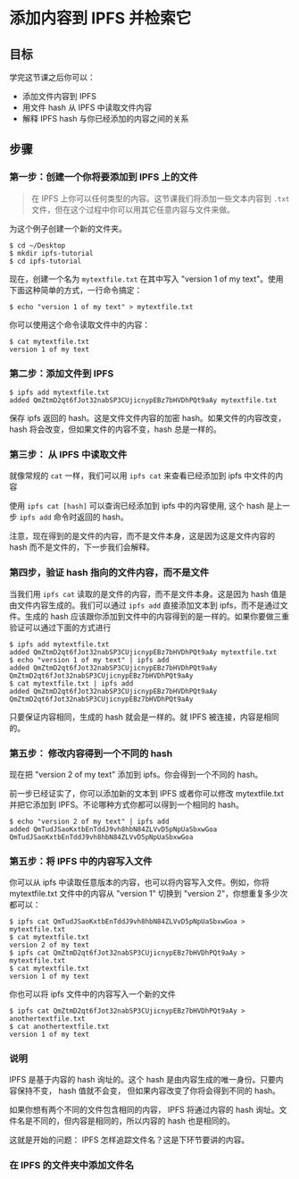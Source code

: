 # 添加内容到 IPFS 并检索它

## 目标

学完这节课之后你可以：

- 添加文件内容到 IPFS
- 用文件 hash 从 IPFS 中读取文件内容
- 解释 IPFS hash 与你已经添加的内容之间的关系

## 步骤

### 第一步：创建一个你将要添加到 IPFS 上的文件

> 在 IPFS 上你可以任何类型的内容。这节课我们将添加一些文本内容到 `.txt` 文件，但在这个过程中你可以用其它任意内容与文件来做。

为这个例子创建一个新的文件夹。

```
$ cd ~/Desktop
$ mkdir ipfs-tutorial
$ cd ipfs-tutorial
```

现在，创建一个名为 `mytextfile.txt` 在其中写入 "version 1 of my text"。使用下面这种简单的方式，一行命令搞定：

```
$ echo "version 1 of my text" > mytextfile.txt
```

你可以使用这个命令读取文件中的内容：

```
$ cat mytextfile.txt
version 1 of my text
```

### 第二步：添加文件到 IPFS

```
$ ipfs add mytextfile.txt
added QmZtmD2qt6fJot32nabSP3CUjicnypEBz7bHVDhPQt9aAy mytextfile.txt
```

保存 ipfs 返回的 hash。这是文件文件内容的加密 hash。如果文件的内容改变，hash 将会改变，但如果文件的内容不变，hash 总是一样的。

### 第三步： 从 IPFS 中读取文件

就像常规的 `cat` 一样，我们可以用 `ipfs cat` 来查看已经添加到 ipfs 中文件的内容

使用 `ipfs cat [hash]` 可以查询已经添加到 ipfs 中的内容使用, 这个 hash 是上一步 `ipfs add` 命令时返回的 hash。

注意，现在得到的是文件的内容，而不是文件本身，这是因为这是文件内容的 hash 而不是文件的，下一步我们会解释。

### 第四步，验证 hash 指向的文件内容，而不是文件

当我们用 `ipfs cat` 读取的是文件的内容，而不是文件本身。这是因为 hash 值是由文件内容生成的。我们可以通过 `ipfs add` 直接添加文本到 ipfs，而不是通过文件。生成的 hash 应该跟你添加到文件中的内容得到的是一样的。如果你要做三重验证可以通过下面的方式进行

```
$ ipfs add mytextfile.txt
added QmZtmD2qt6fJot32nabSP3CUjicnypEBz7bHVDhPQt9aAy mytextfile.txt
$ echo "version 1 of my text" | ipfs add
added QmZtmD2qt6fJot32nabSP3CUjicnypEBz7bHVDhPQt9aAy QmZtmD2qt6fJot32nabSP3CUjicnypEBz7bHVDhPQt9aAy
$ cat mytextfile.txt | ipfs add
added QmZtmD2qt6fJot32nabSP3CUjicnypEBz7bHVDhPQt9aAy QmZtmD2qt6fJot32nabSP3CUjicnypEBz7bHVDhPQt9aAy
```

只要保证内容相同，生成的 hash 就会是一样的。就 IPFS 被连接，内容是相同的。

### 第五步： 修改内容得到一个不同的 hash

现在把 "version 2 of my text" 添加到 ipfs。你会得到一个不同的 hash。

前一步已经证实了，你可以添加新的文本到 IPFS 或者你可以修改 mytextfile.txt 并把它添加到 IPFS。不论哪种方式你都可以得到一个相同的 hash。

```
$ echo "version 2 of my text" | ipfs add
added QmTudJSaoKxtbEnTddJ9vh8hbN84ZLVvD5pNpUaSbxwGoa QmTudJSaoKxtbEnTddJ9vh8hbN84ZLVvD5pNpUaSbxwGoa
```

### 第五步：将 IPFS 中的内容写入文件

你可以从 ipfs 中读取任意版本的内容，也可以将内容写入文件。例如，你将 mytextfile.txt 文件中的内容从 "version 1" 切换到 "version 2"，你想重复多少次都可以：

```
$ ipfs cat QmTudJSaoKxtbEnTddJ9vh8hbN84ZLVvD5pNpUaSbxwGoa > mytextfile.txt
$ cat mytextfile.txt
version 2 of my text
$ ipfs cat QmZtmD2qt6fJot32nabSP3CUjicnypEBz7bHVDhPQt9aAy > mytextfile.txt
$ cat mytextfile.txt
version 1 of my text
```

你也可以将 ipfs 文件中的内容写入一个新的文件

```
$ ipfs cat QmZtmD2qt6fJot32nabSP3CUjicnypEBz7bHVDhPQt9aAy > anothertextfile.txt
$ cat anothertextfile.txt
version 1 of my text
```

### 说明

IPFS 是基于内容的 hash 询址的。这个 hash 是由内容生成的唯一身份。只要内容保持不变， hash 值就不会变， 但如果内容改变了你将会得到不同的 hash。

如果你想有两个不同的文件包含相同的内容， IPFS 将通过内容的 hash 询址。文件名是不同的，但内容是相同的，所以内容的 hash 也是相同的。

这就是开始的问题： IPFS 怎样追踪文件名？这是下环节要讲的内容。

### 在 IPFS 的文件夹中添加文件名
